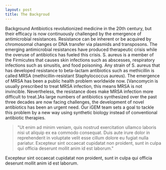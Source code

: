 ```yaml
---
layout: post
title: The Backgroud
---
```



Background
Antibiotics revolutionized medicine in the 20th century, but their efficacy is now continuously challenged by the emergence of antimicrobial resistances. Resistance can be inherent or be acquired by chromosomal changes or DNA transfer via plasmids and transposons. The emerging antimicrobial resistances have produced therapeutic crisis while the overuse of antibiotics has fueled this crisis. 
S. aureus is a member of the Firmicutes that causes skin infections such as abscesses, respiratory infections such as sinusitis, and food poisoning. Any strain of S. aureus that has developed resistance to beta-lactam antibiotics such as methicillin is called MRSA (methicillin-resistant Staphylococcus aureus). The emergence of MRSA has been a public health problem worldwide now. [Vancomycin is usually prescribed to treat MRSA infection, this means MRSA is not invincible. Nevertheless, the resistance does make MRSA infection more difficult to treat.]As large numbers of antibiotics synthesized over the past three decades are now facing challenges, the development of novel antibiotics has been an urgent need. Our iGEM team sets a goal to tackle this problem by a new way using synthetic biology instead of conventional antibiotic therapies. 


>"Ut enim ad minim veniam, quis nostrud exercitation ullamco laboris nisi ut aliquip ex ea commodo consequat. Duis aute irure dolor in reprehenderit in voluptate velit esse cillum dolore eu fugiat nulla pariatur. Excepteur sint occaecat cupidatat non proident, sunt in culpa qui officia deserunt mollit anim id est laborum."

Excepteur sint occaecat cupidatat non proident, sunt in culpa qui officia deserunt mollit anim id est laborum.

